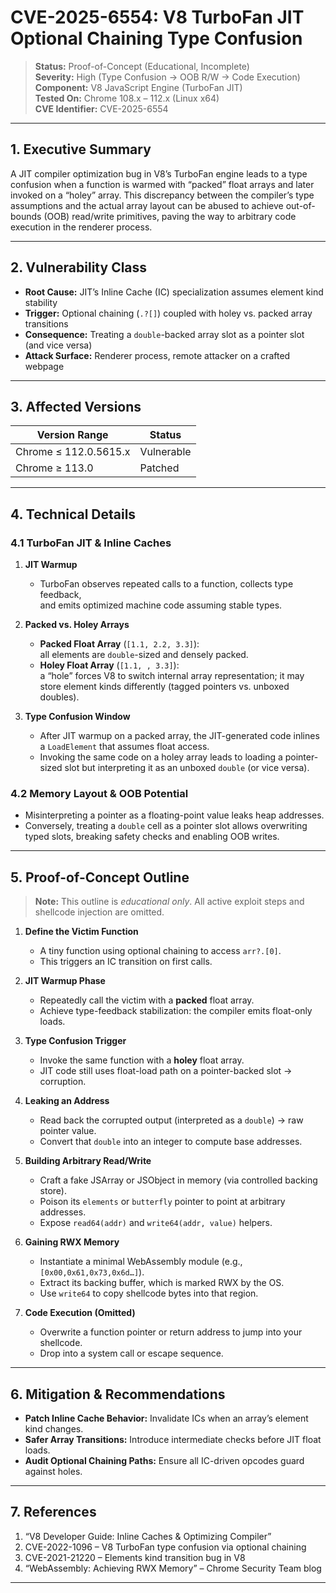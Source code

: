 # CVE-2025-6554: V8 TurboFan JIT Optional Chaining Type Confusion

> **Status:** Proof-of-Concept (Educational, Incomplete)  
> **Severity:** High (Type Confusion → OOB R/W → Code Execution)  
> **Component:** V8 JavaScript Engine (TurboFan JIT)  
> **Tested On:** Chrome 108.x – 112.x (Linux x64)  
> **CVE Identifier:** CVE-2025-6554

---

## 1. Executive Summary

A JIT compiler optimization bug in V8’s TurboFan engine leads to a type confusion when a function is warmed with “packed” float arrays and later invoked on a “holey” array. This discrepancy between the compiler’s type assumptions and the actual array layout can be abused to achieve out-of-bounds (OOB) read/write primitives, paving the way to arbitrary code execution in the renderer process.

---

## 2. Vulnerability Class

- **Root Cause:** JIT’s Inline Cache (IC) specialization assumes element kind stability  
- **Trigger:** Optional chaining (`.?[]`) coupled with holey vs. packed array transitions  
- **Consequence:** Treating a `double`-backed array slot as a pointer slot (and vice versa)  
- **Attack Surface:** Renderer process, remote attacker on a crafted webpage  

---

## 3. Affected Versions

| Version Range         | Status        |
|-----------------------|---------------|
| Chrome ≤ 112.0.5615.x | Vulnerable    |
| Chrome ≥ 113.0        | Patched       |

---

## 4. Technical Details

### 4.1 TurboFan JIT & Inline Caches

1. **JIT Warmup**  
   - TurboFan observes repeated calls to a function, collects type feedback,  
     and emits optimized machine code assuming stable types.

2. **Packed vs. Holey Arrays**  
   - **Packed Float Array** (`[1.1, 2.2, 3.3]`):  
     all elements are `double`-sized and densely packed.  
   - **Holey Float Array** (`[1.1, , 3.3]`):  
     a “hole” forces V8 to switch internal array representation; it may  
     store element kinds differently (tagged pointers vs. unboxed doubles).

3. **Type Confusion Window**  
   - After JIT warmup on a packed array, the JIT-generated code inlines  
     a `LoadElement` that assumes float access.  
   - Invoking the same code on a holey array leads to loading a 
     pointer-sized slot but interpreting it as an unboxed `double` (or vice versa).

### 4.2 Memory Layout & OOB Potential

- Misinterpreting a pointer as a floating-point value leaks heap addresses.  
- Conversely, treating a `double` cell as a pointer slot allows overwriting  
  typed slots, breaking safety checks and enabling OOB writes.

---

## 5. Proof-of-Concept Outline

> **Note:** This outline is *educational only*. All active exploit steps and shellcode injection are omitted.

1. **Define the Victim Function**  
   - A tiny function using optional chaining to access `arr?.[0]`.  
   - This triggers an IC transition on first calls.

2. **JIT Warmup Phase**  
   - Repeatedly call the victim with a **packed** float array.  
   - Achieve type-feedback stabilization: the compiler emits float-only loads.

3. **Type Confusion Trigger**  
   - Invoke the same function with a **holey** float array.  
   - JIT code still uses float-load path on a pointer-backed slot → corruption.

4. **Leaking an Address**  
   - Read back the corrupted output (interpreted as a `double`) → raw pointer value.  
   - Convert that `double` into an integer to compute base addresses.

5. **Building Arbitrary Read/Write**  
   - Craft a fake JSArray or JSObject in memory (via controlled backing store).  
   - Poison its `elements` or `butterfly` pointer to point at arbitrary addresses.  
   - Expose `read64(addr)` and `write64(addr, value)` helpers.

6. **Gaining RWX Memory**  
   - Instantiate a minimal WebAssembly module (e.g., `[0x00,0x61,0x73,0x6d…]`).  
   - Extract its backing buffer, which is marked RWX by the OS.  
   - Use `write64` to copy shellcode bytes into that region.

7. **Code Execution (Omitted)**  
   - Overwrite a function pointer or return address to jump into your shellcode.  
   - Drop into a system call or escape sequence.

---

## 6. Mitigation & Recommendations

- **Patch Inline Cache Behavior:** Invalidate ICs when an array’s element kind changes.  
- **Safer Array Transitions:** Introduce intermediate checks before JIT float loads.  
- **Audit Optional Chaining Paths:** Ensure all IC-driven opcodes guard against holes.

---

## 7. References

1. “V8 Developer Guide: Inline Caches & Optimizing Compiler”  
2. CVE-2022-1096 – V8 TurboFan type confusion via optional chaining  
3. CVE-2021-21220 – Elements kind transition bug in V8  
4. “WebAssembly: Achieving RWX Memory” – Chrome Security Team blog  

---
